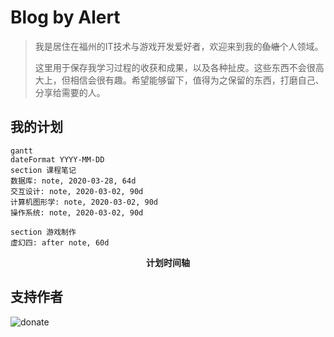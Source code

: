 # Blog by Alert

> 我是居住在福州的IT技术与游戏开发爱好者，欢迎来到我的~~鱼塘~~个人领域。
>
> 这里用于保存我学习过程的收获和成果，以及各种扯皮。这些东西不会很高大上，但相信会很有趣。希望能够留下，值得为之保留的东西，打磨自己、分享给需要的人。

## 我的计划

```mermaid
gantt
dateFormat YYYY-MM-DD
section 课程笔记
数据库: note, 2020-03-28, 64d
交互设计: note, 2020-03-02, 90d
计算机图形学: note, 2020-03-02, 90d
操作系统: note, 2020-03-02, 90d

section 游戏制作
虚幻四: after note, 60d

```
<p style="text-align:center;"><strong>计划时间轴</strong></p>



## 支持作者

![donate](/donate.jpg)